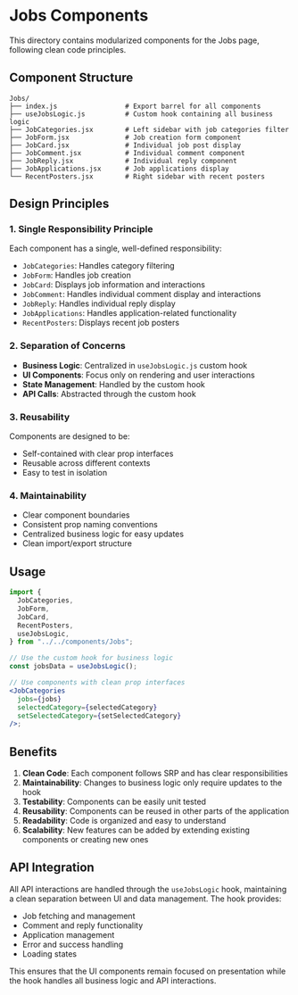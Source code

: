 # Jobs Components

This directory contains modularized components for the Jobs page, following clean code principles.

## Component Structure

```
Jobs/
├── index.js                 # Export barrel for all components
├── useJobsLogic.js          # Custom hook containing all business logic
├── JobCategories.jsx        # Left sidebar with job categories filter
├── JobForm.jsx              # Job creation form component
├── JobCard.jsx              # Individual job post display
├── JobComment.jsx           # Individual comment component
├── JobReply.jsx             # Individual reply component
├── JobApplications.jsx      # Job applications display
└── RecentPosters.jsx        # Right sidebar with recent posters
```

## Design Principles

### 1. Single Responsibility Principle

Each component has a single, well-defined responsibility:

- `JobCategories`: Handles category filtering
- `JobForm`: Handles job creation
- `JobCard`: Displays job information and interactions
- `JobComment`: Handles individual comment display and interactions
- `JobReply`: Handles individual reply display
- `JobApplications`: Handles application-related functionality
- `RecentPosters`: Displays recent job posters

### 2. Separation of Concerns

- **Business Logic**: Centralized in `useJobsLogic.js` custom hook
- **UI Components**: Focus only on rendering and user interactions
- **State Management**: Handled by the custom hook
- **API Calls**: Abstracted through the custom hook

### 3. Reusability

Components are designed to be:

- Self-contained with clear prop interfaces
- Reusable across different contexts
- Easy to test in isolation

### 4. Maintainability

- Clear component boundaries
- Consistent prop naming conventions
- Centralized business logic for easy updates
- Clean import/export structure

## Usage

```jsx
import {
  JobCategories,
  JobForm,
  JobCard,
  RecentPosters,
  useJobsLogic,
} from "../../components/Jobs";

// Use the custom hook for business logic
const jobsData = useJobsLogic();

// Use components with clean prop interfaces
<JobCategories
  jobs={jobs}
  selectedCategory={selectedCategory}
  setSelectedCategory={setSelectedCategory}
/>;
```

## Benefits

1. **Clean Code**: Each component follows SRP and has clear responsibilities
2. **Maintainability**: Changes to business logic only require updates to the hook
3. **Testability**: Components can be easily unit tested
4. **Reusability**: Components can be reused in other parts of the application
5. **Readability**: Code is organized and easy to understand
6. **Scalability**: New features can be added by extending existing components or creating new ones

## API Integration

All API interactions are handled through the `useJobsLogic` hook, maintaining a clean separation between UI and data management. The hook provides:

- Job fetching and management
- Comment and reply functionality
- Application management
- Error and success handling
- Loading states

This ensures that the UI components remain focused on presentation while the hook handles all business logic and API interactions.
